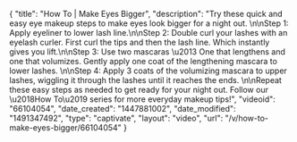 {
    "title": "How To | Make Eyes Bigger",
    "description": "Try these quick and easy eye makeup steps to make eyes look bigger for a night out. \n\nStep 1: Apply eyeliner to lower lash line.\n\nStep 2: Double curl your lashes with an eyelash curler. First curl the tips and then the lash line. Which instantly gives you lift.\n\nStep 3: Use two mascaras \u2013 One that lengthens and one that volumizes. Gently apply one coat of the lengthening mascara to lower lashes. \n\nStep 4: Apply 3 coats of the volumizing mascara to upper lashes, wiggling it through the lashes until it reaches the ends. \n\nRepeat these easy steps as needed to get ready for your night out. Follow our \u2018How To\u2019 series for more everyday makeup tips!",
    "videoid": "66104054",
    "date_created": "1447881002",
    "date_modified": "1491347492",
    "type": "captivate",
    "layout": "video",
    "url": "\/v\/how-to-make-eyes-bigger\/66104054"
}